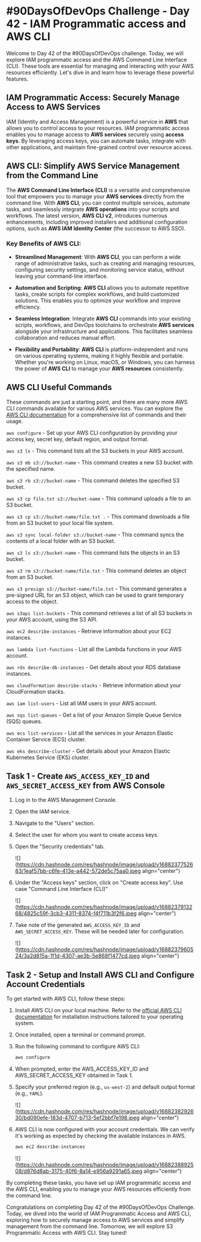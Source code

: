 # #90DaysOfDevOps Challenge - Day 42 - IAM Programmatic access and AWS CLI

Welcome to Day 42 of the #90DaysOfDevOps challenge. Today, we will explore IAM programmatic access and the AWS Command Line Interface (CLI). These tools are essential for managing and interacting with your AWS resources efficiently. Let's dive in and learn how to leverage these powerful features.

## IAM Programmatic Access: Securely Manage Access to AWS Services

IAM (Identity and Access Management) is a powerful service in **AWS** that allows you to control access to your resources. IAM programmatic access enables you to manage access to **AWS services** securely using **access keys**. By leveraging access keys, you can automate tasks, integrate with other applications, and maintain fine-grained control over resource access.

## **AWS CLI**: Simplify AWS Service Management from the Command Line

The **AWS Command Line Interface (CLI)** is a versatile and comprehensive tool that empowers you to manage your **AWS services** directly from the command line. With **AWS CLI**, you can control multiple services, automate tasks, and seamlessly integrate **AWS operations** into your scripts and workflows. The latest version, **AWS CLI v2**, introduces numerous enhancements, including improved installers and additional configuration options, such as **AWS IAM Identity Center** (the successor to AWS SSO).

### Key Benefits of **AWS CLI**:

* **Streamlined Management**: With **AWS CLI**, you can perform a wide range of administrative tasks, such as creating and managing resources, configuring security settings, and monitoring service status, without leaving your command-line interface.
    
* **Automation and Scripting**: **AWS CLI** allows you to automate repetitive tasks, create scripts for complex workflows, and build customized solutions. This enables you to optimize your workflow and improve efficiency.
    
* **Seamless Integration**: Integrate **AWS CLI** commands into your existing scripts, workflows, and DevOps toolchains to orchestrate **AWS services** alongside your infrastructure and applications. This facilitates seamless collaboration and reduces manual effort.
    
* **Flexibility and Portability**: **AWS CLI** is platform-independent and runs on various operating systems, making it highly flexible and portable. Whether you're working on Linux, macOS, or Windows, you can harness the power of **AWS CLI** to manage your **AWS resources** consistently.
    

## AWS CLI Useful Commands

These commands are just a starting point, and there are many more AWS CLI commands available for various AWS services. You can explore the [AWS CLI documentation](https://docs.aws.amazon.com/cli/index.html) for a comprehensive list of commands and their usage.

`aws configure` - Set up your AWS CLI configuration by providing your access key, secret key, default region, and output format.

`aws s3 ls` - This command lists all the S3 buckets in your AWS account.

`aws s3 mb s3://bucket-name` - This command creates a new S3 bucket with the specified name.

`aws s3 rb s3://bucket-name` - This command deletes the specified S3 bucket.

`aws s3 cp file.txt s3://bucket-name` - This command uploads a file to an S3 bucket.

`aws s3 cp s3://bucket-name/file.txt .` - This command downloads a file from an S3 bucket to your local file system.

`aws s3 sync local-folder s3://bucket-name` - This command syncs the contents of a local folder with an S3 bucket.

`aws s3 ls s3://bucket-name` - This command lists the objects in an S3 bucket.

`aws s3 rm s3://bucket-name/file.txt` - This command deletes an object from an S3 bucket.

`aws s3 presign s3://bucket-name/file.txt` - This command generates a pre-signed URL for an S3 object, which can be used to grant temporary access to the object.

`aws s3api list-buckets` - This command retrieves a list of all S3 buckets in your AWS account, using the S3 API.

`aws ec2 describe-instances` - Retrieve information about your EC2 instances.

`aws lambda list-functions` - List all the Lambda functions in your AWS account.

`aws rds describe-db-instances` - Get details about your RDS database instances.

`aws cloudformation describe-stacks` - Retrieve information about your CloudFormation stacks.

`aws iam list-users` \- List all IAM users in your AWS account.

`aws sqs list-queues` - Get a list of your Amazon Simple Queue Service (SQS) queues.

`aws ecs list-services` - List all the services in your Amazon Elastic Container Service (ECS) cluster.

`aws eks describe-cluster` \- Get details about your Amazon Elastic Kubernetes Service (EKS) cluster.

## Task 1 - Create `AWS_ACCESS_KEY_ID` and `AWS_SECRET_ACCESS_KEY` from AWS Console

1. Log in to the AWS Management Console.
    
2. Open the IAM service.
    
3. Navigate to the "Users" section.
    
4. Select the user for whom you want to create access keys.
    
5. Open the "Security credentials" tab.
    
    ![](https://cdn.hashnode.com/res/hashnode/image/upload/v1688237752683/1eaf57bb-c6fe-413e-a442-572de5c75aa0.jpeg align="center")
    
6. Under the "Access keys" section, click on "Create access key". Use case "Command Line Interface (CLI)"
    
    ![](https://cdn.hashnode.com/res/hashnode/image/upload/v1688237913268/4825c59f-3cb3-4311-8374-f4f711b3f2f6.jpeg align="center")
    
7. Take note of the generated `AWS_ACCESS_KEY_ID` and `AWS_SECRET_ACCESS_KEY`. These will be needed later for configuration.
    
    ![](https://cdn.hashnode.com/res/hashnode/image/upload/v1688237960524/3a2d815a-1f1d-4307-ae3b-5e868f1477cd.jpeg align="center")
    

## Task 2 - Setup and Install AWS CLI and Configure Account Credentials

To get started with AWS CLI, follow these steps:

1. Install AWS CLI on your local machine. Refer to the [official AWS CLI documentation](https://docs.aws.amazon.com/cli/latest/userguide/getting-started-install.html) for installation instructions tailored to your operating system.
    
2. Once installed, open a terminal or command prompt.
    
3. Run the following command to configure AWS CLI:
    
    ```bash
    aws configure
    ```
    
4. When prompted, enter the AWS\_ACCESS\_KEY\_ID and AWS\_SECRET\_ACCESS\_KEY obtained in Task 1.
    
5. Specify your preferred region (e.g., `us-west-2`) and default output format (e.g., `YAML`).
    
    ![](https://cdn.hashnode.com/res/hashnode/image/upload/v1688238292630/bd090efe-183d-4707-b713-5ef2bbf7e198.jpeg align="center")
    
6. AWS CLI is now configured with your account credentials. We can verify it's working as expected by checking the available instances in AWS.
    
    ```bash
    aws ec2 describe-instances
    ```
    
    ![](https://cdn.hashnode.com/res/hashnode/image/upload/v1688238892508/d876d8ab-3175-40f6-8a14-e956a9291a65.jpeg align="center")
    

By completing these tasks, you have set up IAM programmatic access and the AWS CLI, enabling you to manage your AWS resources efficiently from the command line.

Congratulations on completing Day 42 of the #90DaysOfDevOps Challenge. Today, we dived into the world of IAM Programmatic Access and AWS CLI, exploring how to securely manage access to AWS services and simplify management from the command line. Tomorrow, we will explore S3 Programmatic Access with AWS CLI. Stay tuned!